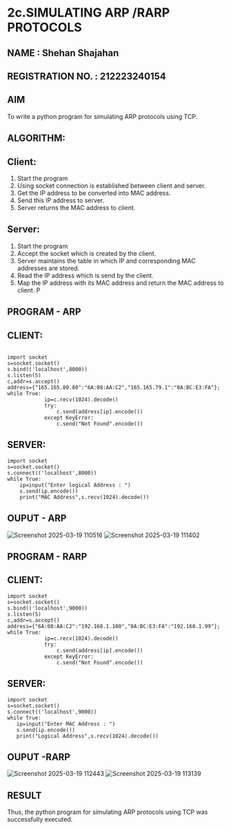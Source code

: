 # 2c.SIMULATING ARP /RARP PROTOCOLS
## NAME : Shehan Shajahan
## REGISTRATION NO. : 212223240154
## AIM
To write a python program for simulating ARP protocols using TCP.
## ALGORITHM:
## Client:
1. Start the program
2. Using socket connection is established between client and server.
3. Get the IP address to be converted into MAC address.
4. Send this IP address to server.
5. Server returns the MAC address to client.
## Server:
1. Start the program
2. Accept the socket which is created by the client.
3. Server maintains the table in which IP and corresponding MAC addresses are
stored.
4. Read the IP address which is send by the client.
5. Map the IP address with its MAC address and return the MAC address to client.
P
## PROGRAM - ARP
## CLIENT:
```
 
import socket 
s=socket.socket() 
s.bind(('localhost',8000)) 
s.listen(5) 
c,addr=s.accept() 
address={"165.165.80.80":"6A:08:AA:C2","165.165.79.1":"8A:BC:E3:FA"}; 
while True: 
            ip=c.recv(1024).decode() 
            try: 
                c.send(address[ip].encode()) 
            except KeyError: 
                c.send("Not Found".encode())   
```   
## SERVER: 
```
import socket 
s=socket.socket() 
s.connect(('localhost',8000)) 
while True: 
    ip=input("Enter logical Address : ") 
    s.send(ip.encode()) 
    print("MAC Address",s.recv(1024).decode())
```
## OUPUT - ARP
![Screenshot 2025-03-19 110516](https://github.com/user-attachments/assets/06152151-490e-444b-af2e-3fccebc9ecd6)
![Screenshot 2025-03-19 111402](https://github.com/user-attachments/assets/3571dad0-ced0-4036-9c44-d8ecef435f25)

## PROGRAM - RARP
## CLIENT:
```
import socket 
s=socket.socket() 
s.bind(('localhost',9000)) 
s.listen(5) 
c,addr=s.accept() 
address={"6A:08:AA:C2":"192.168.1.100","8A:BC:E3:FA":"192.168.1.99"}; 
while True: 
            ip=c.recv(1024).decode() 
            try: 
                c.send(address[ip].encode()) 
            except KeyError: 
                c.send("Not Found".encode())    
```
## SERVER: 
 ```
import socket 
s=socket.socket() 
s.connect(('localhost',9000)) 
while True: 
    ip=input("Enter MAC Address : ") 
    s.send(ip.encode()) 
    print("Logical Address",s.recv(1024).decode())
```
## OUPUT -RARP
![Screenshot 2025-03-19 112443](https://github.com/user-attachments/assets/12a34c9f-2402-4153-b0dd-3e81db3f29f6)
![Screenshot 2025-03-19 113139](https://github.com/user-attachments/assets/2e9c8700-c866-4d95-a1c3-ac34a917b66f)

## RESULT
Thus, the python program for simulating ARP protocols using TCP was successfully 
executed.
